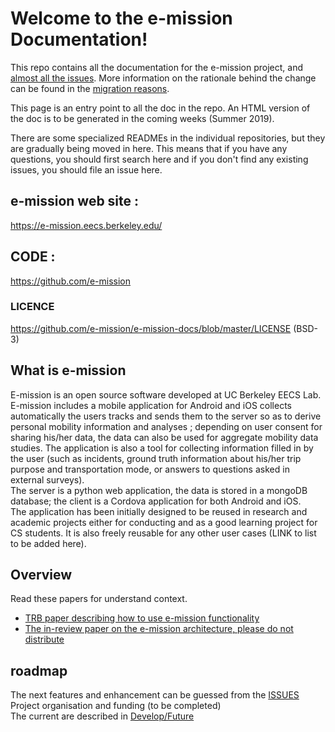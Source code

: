 # Welcome to the e-mission Documentation!

This repo contains all the documentation for the e-mission project, and [almost all the issues](https://github.com/e-mission/e-mission-docs/issues/). More information on the rationale behind the change can be found in the [migration reasons](https://github.com/e-mission/e-mission-docs/blob/master/docs/migration_reason.md).

This page is an entry point to all the doc in the repo. An HTML version of the doc is to be generated in the coming weeks (Summer 2019).

There are some specialized READMEs in the individual repositories, but they are gradually being moved in here. This means that if you have any questions, you should first search here and if you don't find any existing issues, you should file an issue here.

## e-mission web site :  
https://e-mission.eecs.berkeley.edu/    
## CODE : 
https://github.com/e-mission     
### LICENCE  
https://github.com/e-mission/e-mission-docs/blob/master/LICENSE  (BSD-3)  

## What is e-mission
E-mission is an open source software developed at UC Berkeley EECS Lab.  
E-mission includes a mobile application for Android and iOS collects automatically the users tracks and sends them to the server so as to derive personal mobility information and analyses ; depending on user consent for sharing his/her data, the data can also be used for aggregate mobility data studies. The application is also a tool for collecting information filled in by the user (such as incidents, ground truth information about his/her trip purpose and transportation mode, or answers to questions asked in external surveys).  
The server is a python web application, the data is stored in a mongoDB database; 
the client is a Cordova application for both Android and iOS.  
The application has been initially designed to be reused in research and academic projects either for conducting and as a good learning project for CS students. It is also freely reusable for any other user cases (LINK to list to be added here). 

## Overview
Read these papers for understand context.
- [TRB paper describing how to use e-mission functionality](https://people.eecs.berkeley.edu/~shankari/emission_trb_2017_paper.pdf)  
- [The in-review paper on the e-mission architecture, please do not distribute](https://people.eecs.berkeley.edu/~shankari/em-arch.pdf)  

## roadmap
The next features and enhancement can be guessed from the [ISSUES](https://github.com/e-mission/e-mission-docs/issues)  
Project organisation and funding (to be completed)  
The current are described in [Develop/Future](dev/future/overview.md)   
